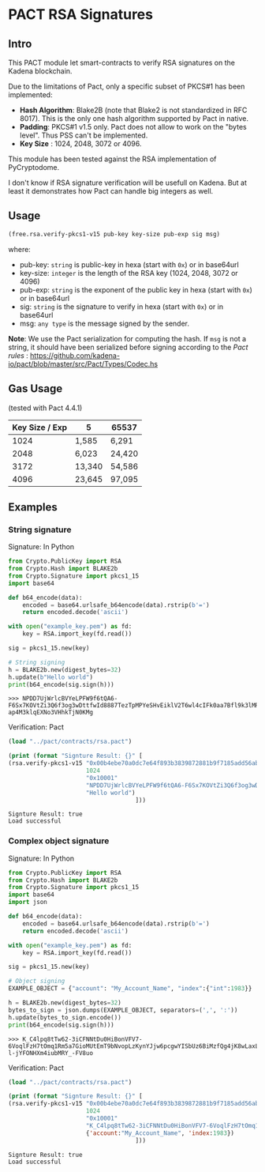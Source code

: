 # PACT RSA Signatures
## Intro

This PACT module let smart-contracts to verify RSA signatures on the Kadena blockchain.

Due to the limitations of Pact, only a specific subset of PKCS#1 has been implemented:

- **Hash Algorithm**: Blake2B (note that Blake2 is not standardized in RFC 8017). This is the only one hash algorithm supported by Pact in native.
- **Padding**: PKCS#1 v1.5 only. Pact does not allow to work on the "bytes level". Thus PSS can't be implemented.
- **Key Size** : 1024, 2048, 3072 or 4096.


This module has been tested against the RSA implementation of PyCryptodome.

I don't know if RSA signature verification will be usefull on Kadena. But at least it demonstrates how Pact can handle big integers as well.

## Usage
```lisp
(free.rsa.verify-pkcs1-v15 pub-key key-size pub-exp sig msg)
```

where:
 - pub-key: `string` is public-key in hexa (start with `0x`) or in base64url
 - key-size: `integer` is the length of the RSA key (1024, 2048, 3072 or 4096)
 - pub-exp: `string` is the exponent of the public key in hexa (start with `0x`) or in base64url
 - sig: `string` is the signature to verify in hexa (start with `0x`) or in base64url
 - msg: `any type` is the message signed by the sender.


**Note**: We use the Pact serialization for computing the hash. If `msg` is not a string, it should have been serialized before signing according to the *Pact rules* : https://github.com/kadena-io/pact/blob/master/src/Pact/Types/Codec.hs


## Gas Usage

(tested with Pact 4.4.1)

| Key Size / Exp | 5      | 65537   |
|----------------|--------|---------|
| 1024           | 1,585  | 6,291   |
| 2048           | 6,023  | 24,420  |
| 3172           | 13,340 | 54,586  |
| 4096           | 23,645 | 97,095  |


## Examples
### String signature

Signature: In Python
```python
from Crypto.PublicKey import RSA
from Crypto.Hash import BLAKE2b
from Crypto.Signature import pkcs1_15
import base64

def b64_encode(data):
    encoded = base64.urlsafe_b64encode(data).rstrip(b'=')
    return encoded.decode('ascii')

with open("example_key.pem") as fd:
    key = RSA.import_key(fd.read())

sig = pkcs1_15.new(key)

# String signing
h = BLAKE2b.new(digest_bytes=32)
h.update(b"Hello world")
print(b64_encode(sig.sign(h)))
```
```
>>> NPDD7UjWrlcBVYeLPFW9f6tQA6-F6Sx7KOVtZi3Q6f3og3wDttfwId8887TezTpMPYeSHvEiklV2T6wl4cIFk0aa7Bfl9k3lMRopNASSStzCGOy5oXPT0GUXVMjzIdLmGKkrDS6MfhJwqVbJVu-ap4M3klqEXNo3VHhkTjN0KMg
```

Verification: Pact
```lisp
(load "../pact/contracts/rsa.pact")

(print (format "Signture Result: {}" [
(rsa.verify-pkcs1-v15 "0x00b4ebe70a0dc7e64f893b3839872881b9f7185add56abf21877d5acd8a1e9803399a638e48a79b75cbacc90562e97b59b5de0ef1f7a7cf5903dafacb62c45bd0423dd5cc097a730e0f47e58d7196149a3c6391082418763b7813b88cc8fcd0adb6bc128d6f8926d002d3306b7ba29d8d8797438a8fd1ef1a4884bca8069bfad1b"
                      1024
                      "0x10001"
                      "NPDD7UjWrlcBVYeLPFW9f6tQA6-F6Sx7KOVtZi3Q6f3og3wDttfwId8887TezTpMPYeSHvEiklV2T6wl4cIFk0aa7Bfl9k3lMRopNASSStzCGOy5oXPT0GUXVMjzIdLmGKkrDS6MfhJwqVbJVu-ap4M3klqEXNo3VHhkTjN0KMg"
                      "Hello world")
                                    ]))
```
```
Signture Result: true
Load successful
```

### Complex object signature
Signature: In Python
```python
from Crypto.PublicKey import RSA
from Crypto.Hash import BLAKE2b
from Crypto.Signature import pkcs1_15
import base64
import json

def b64_encode(data):
    encoded = base64.urlsafe_b64encode(data).rstrip(b'=')
    return encoded.decode('ascii')

with open("example_key.pem") as fd:
    key = RSA.import_key(fd.read())

sig = pkcs1_15.new(key)

# Object signing
EXAMPLE_OBJECT = {"account": "My_Account_Name", "index":{"int":1983}}

h = BLAKE2b.new(digest_bytes=32)
bytes_to_sign = json.dumps(EXAMPLE_OBJECT, separators=(',', ':'))
h.update(bytes_to_sign.encode())
print(b64_encode(sig.sign(h)))
```
```
>>> K_C4lpq8tTw62-3iCFNNtDu0HiBonVFV7-6VoqlFzH7tOmq1Rm5a7GioMUtEmT9bNvopLzKynYJjw6pcgwYISbUz6BiMzfQg4jK8wLaxLkaQcPlDC9Dnx2sQXocl1pKt8HiZpWDmYzPXbPPlXN-l-jYFONHXm4iubMRY_-FV8uo
```
Verification: Pact
```lisp
(load "../pact/contracts/rsa.pact")

(print (format "Signture Result: {}" [
(rsa.verify-pkcs1-v15 "0x00b4ebe70a0dc7e64f893b3839872881b9f7185add56abf21877d5acd8a1e9803399a638e48a79b75cbacc90562e97b59b5de0ef1f7a7cf5903dafacb62c45bd0423dd5cc097a730e0f47e58d7196149a3c6391082418763b7813b88cc8fcd0adb6bc128d6f8926d002d3306b7ba29d8d8797438a8fd1ef1a4884bca8069bfad1b"
                      1024
                      "0x10001"
                      "K_C4lpq8tTw62-3iCFNNtDu0HiBonVFV7-6VoqlFzH7tOmq1Rm5a7GioMUtEmT9bNvopLzKynYJjw6pcgwYISbUz6BiMzfQg4jK8wLaxLkaQcPlDC9Dnx2sQXocl1pKt8HiZpWDmYzPXbPPlXN-l-jYFONHXm4iubMRY_-FV8uo"
                      {'account:"My_Account_Name", 'index:1983})
                                    ]))

```
```
Signture Result: true
Load successful
```
